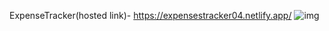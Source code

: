 ExpenseTracker(hosted link)- https://expensestracker04.netlify.app/
![img](https://github.com/vanijain24/Expense_Tracker-React/assets/71142952/58b5d0a1-86e5-4218-a984-1b062b8ee585)

